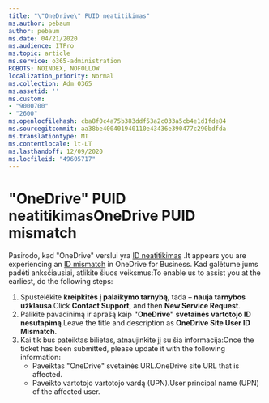 ```yaml
---
title: "\"OneDrive\" PUID neatitikimas"
ms.author: pebaum
author: pebaum
ms.date: 04/21/2020
ms.audience: ITPro
ms.topic: article
ms.service: o365-administration
ROBOTS: NOINDEX, NOFOLLOW
localization_priority: Normal
ms.collection: Adm_O365
ms.assetid: ''
ms.custom:
- "9000700"
- "2600"
ms.openlocfilehash: cba8f0c4a75b383ddf53a2c033a5cb4e1d1fde84
ms.sourcegitcommit: aa38be400401940110e43436e390477c290bdfda
ms.translationtype: MT
ms.contentlocale: lt-LT
ms.lasthandoff: 12/09/2020
ms.locfileid: "49605717"
---
```

# <a name="onedrive-puid-mismatch"></a><span data-ttu-id="406e7-102">"OneDrive" PUID neatitikimas</span><span class="sxs-lookup"><span data-stu-id="406e7-102">OneDrive PUID mismatch</span></span>

<span data-ttu-id="406e7-103">Pasirodo, kad "OneDrive" verslui yra [ID neatitikimas](https://docs.microsoft.com/sharepoint/troubleshoot/administration/access-denied-or-need-permission-error-sharepoint-online-or-onedrive-for-business#when-accessing-a-onedrive-site) .</span><span class="sxs-lookup"><span data-stu-id="406e7-103">It appears you are experiencing an [ID mismatch](https://docs.microsoft.com/sharepoint/troubleshoot/administration/access-denied-or-need-permission-error-sharepoint-online-or-onedrive-for-business#when-accessing-a-onedrive-site) in OneDrive for Business.</span></span> <span data-ttu-id="406e7-104">Kad galėtume jums padėti anksčiausiai, atlikite šiuos veiksmus:</span><span class="sxs-lookup"><span data-stu-id="406e7-104">To enable us to assist you at the earliest, do the following steps:</span></span>

1. <span data-ttu-id="406e7-105">Spustelėkite  **kreipkitės į palaikymo tarnybą**, tada –  **nauja tarnybos užklausa**.</span><span class="sxs-lookup"><span data-stu-id="406e7-105">Click  **Contact Support**, and then  **New Service Request**.</span></span>
2. <span data-ttu-id="406e7-106">Palikite pavadinimą ir aprašą kaip  **"OneDrive" svetainės vartotojo ID nesutapimą**.</span><span class="sxs-lookup"><span data-stu-id="406e7-106">Leave the title and description as  **OneDrive Site User ID Mismatch**.</span></span>
3. <span data-ttu-id="406e7-107">Kai tik bus pateiktas bilietas, atnaujinkite jį su šia informacija:</span><span class="sxs-lookup"><span data-stu-id="406e7-107">Once the ticket has been submitted, please update it with the following information:</span></span>
    - <span data-ttu-id="406e7-108">Paveiktas "OneDrive" svetainės URL.</span><span class="sxs-lookup"><span data-stu-id="406e7-108">OneDrive site URL that is affected.</span></span>
    - <span data-ttu-id="406e7-109">Paveikto vartotojo vartotojo vardą (UPN).</span><span class="sxs-lookup"><span data-stu-id="406e7-109">User principal name (UPN) of the affected user.</span></span>
